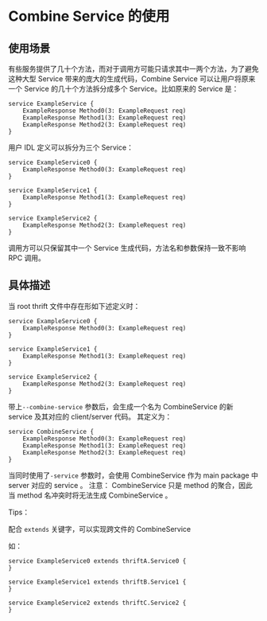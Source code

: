 # Combine Service 的使用
## 使用场景

有些服务提供了几十个方法，而对于调用方可能只请求其中一两个方法，为了避免这种大型 Service 带来的庞大的生成代码，Combine Service 可以让用户将原来一个 Service 的几十个方法拆分成多个 Service。比如原来的 Service 是：

```thrift
service ExampleService {
    ExampleResponse Method0(3: ExampleRequest req)
    ExampleResponse Method1(3: ExampleRequest req)
    ExampleResponse Method2(3: ExampleRequest req)
}
```

用户 IDL 定义可以拆分为三个 Service：
```thrift
service ExampleService0 {
    ExampleResponse Method0(3: ExampleRequest req)
}

service ExampleService1 {
    ExampleResponse Method1(3: ExampleRequest req)
}

service ExampleService2 {
    ExampleResponse Method2(3: ExampleRequest req)
}
```

调用方可以只保留其中一个 Service 生成代码，方法名和参数保持一致不影响 RPC 调用。

## 具体描述
当 root thrift 文件中存在形如下述定义时：
```thrift
service ExampleService0 {
    ExampleResponse Method0(3: ExampleRequest req)
}

service ExampleService1 {
    ExampleResponse Method1(3: ExampleRequest req)
}

service ExampleService2 {
    ExampleResponse Method2(3: ExampleRequest req)
}
```

带上`--combine-service` 参数后，会生成一个名为 CombineService 的新 service 及其对应的 client/server 代码。
其定义为：
```thrift
service CombineService {
    ExampleResponse Method0(3: ExampleRequest req)
    ExampleResponse Method1(3: ExampleRequest req)
    ExampleResponse Method2(3: ExampleRequest req)
}
```

当同时使用了`-service` 参数时，会使用 CombineService 作为 main package 中 server 对应的 service 。
注意： CombineService 只是 method 的聚合，因此当 method 名冲突时将无法生成 CombineService 。

Tips：

配合 `extends` 关键字，可以实现跨文件的 CombineService

如：
```
service ExampleService0 extends thriftA.Service0 {
}

service ExampleService1 extends thriftB.Service1 {
}

service ExampleService2 extends thriftC.Service2 {
}
```
